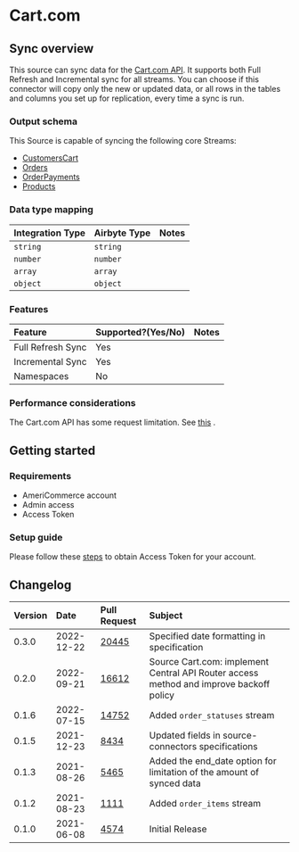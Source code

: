 # Cart.com

## Sync overview

This source can sync data for the [Cart.com API](https://developers.cart.com/docs/rest-api/docs/README.md). It supports both Full Refresh and Incremental sync for all streams. You can choose if this connector will copy only the new or updated data, or all rows in the tables and columns you set up for replication, every time a sync is run.

### Output schema

This Source is capable of syncing the following core Streams:

- [CustomersCart](https://developers.cart.com/docs/rest-api/restapi.json/paths/~1customers/get)
- [Orders](https://developers.cart.com/docs/rest-api/restapi.json/paths/~1orders/get)
- [OrderPayments](https://developers.cart.com/docs/rest-api/restapi.json/paths/~1order_payments/get)
- [Products](https://developers.cart.com/docs/rest-api/restapi.json/paths/~1products/get)

### Data type mapping

| Integration Type | Airbyte Type | Notes |
| :--------------- | :----------- | :---- |
| `string`         | `string`     |       |
| `number`         | `number`     |       |
| `array`          | `array`      |       |
| `object`         | `object`     |       |

### Features

| Feature           | Supported?\(Yes/No\) | Notes |
| :---------------- | :------------------- | :---- |
| Full Refresh Sync | Yes                  |       |
| Incremental Sync  | Yes                  |       |
| Namespaces        | No                   |       |

### Performance considerations

The Cart.com API has some request limitation. See [this](https://developers.cart.com/docs/rest-api/docs/README.md#rate-limiting) .

## Getting started

### Requirements

- AmeriCommerce account
- Admin access
- Access Token

### Setup guide

Please follow these [steps](https://developers.cart.com/docs/rest-api/docs/README.md#setup) to obtain Access Token for your account.

## Changelog

| Version | Date       | Pull Request                                             | Subject                                                                                |
| :------ | :--------- | :------------------------------------------------------- | :------------------------------------------------------------------------------------- |
|  0.3.0  | 2022-12-22 | [20445](https://github.com/airbytehq/airbyte/pull/20445) | Specified date formatting in specification                                             |
|  0.2.0  | 2022-09-21 | [16612](https://github.com/airbytehq/airbyte/pull/16612) | Source Cart.com: implement Central API Router access method and improve backoff policy |
|  0.1.6  | 2022-07-15 | [14752](https://github.com/airbytehq/airbyte/pull/14752) | Added `order_statuses` stream                                                          |
|  0.1.5  | 2021-12-23 | [8434](https://github.com/airbytehq/airbyte/pull/8434)   | Updated fields in source-connectors specifications                                     |
|  0.1.3  | 2021-08-26 | [5465](https://github.com/airbytehq/airbyte/pull/5465)   | Added the end_date option for limitation of the amount of synced data                  |
|  0.1.2  | 2021-08-23 | [1111](https://github.com/airbytehq/airbyte/pull/1111)   | Added `order_items` stream                                                             |
|  0.1.0  | 2021-06-08 | [4574](https://github.com/airbytehq/airbyte/pull/4574)   | Initial Release                                                                        |
